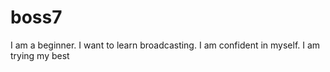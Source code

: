 # boss7
I am a beginner. I want to learn broadcasting. I am confident in myself. I am trying my best
